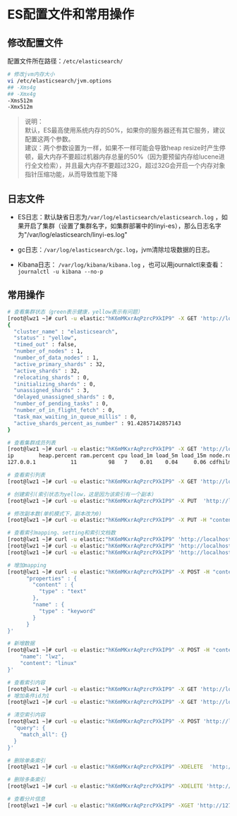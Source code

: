 # ES配置文件和常用操作

## 修改配置文件
配置文件所在路径：`/etc/elasticsearch/`

```bash
# 修改jvm内存大小
vi /etc/elasticsearch/jvm.options
## -Xms4g
## -Xmx4g
-Xms512m
-Xmx512m
```
> 说明：  
> 默认，ES最高使用系统内存的50%，如果你的服务器还有其它服务，建议配置这两个参数。   
> 建议：两个参数设置为一样，如果不一样可能会导致heap resize时产生停顿，最大内存不要超过机器内存总量的50%（因为要预留内存给lucene进行全文检索），并且最大内存不要超过32G，超过32G会开启一个内存对象指针压缩功能，从而导致性能下降

## 日志文件
- ES日志：默认缺省日志为`/var/log/elasticsearch/elasticsearch.log` ，如果开启了集群（设置了集群名字，如集群部署中的linyi-es），那么日志名字为"/var/log/elasticsearch/linyi-es.log"  

- gc日志：`/var/log/elasticsearch/gc.log`，jvm清除垃圾数据的日志。
- Kibana日志： `/var/log/kibana/kibana.log` ，也可以用journalctl来查看：`journalctl -u kibana --no-p`

## 常用操作
```bash
# 查看集群状态（green表示健康，yellow表示有问题）
[root@lwz1 ~]# curl -u elastic:"hK6mMKxrAqPzrcPXkIP9" -X GET 'http://localhost:9200/_cluster/health?pretty'
{
  "cluster_name" : "elasticsearch",
  "status" : "yellow",
  "timed_out" : false,
  "number_of_nodes" : 1,
  "number_of_data_nodes" : 1,
  "active_primary_shards" : 32,
  "active_shards" : 32,
  "relocating_shards" : 0,
  "initializing_shards" : 0,
  "unassigned_shards" : 3,
  "delayed_unassigned_shards" : 0,
  "number_of_pending_tasks" : 0,
  "number_of_in_flight_fetch" : 0,
  "task_max_waiting_in_queue_millis" : 0,
  "active_shards_percent_as_number" : 91.42857142857143
}

# 查看集群成员列表
[root@lwz1 ~]# curl -u elastic:"hK6mMKxrAqPzrcPXkIP9" -X GET 'http://localhost:9200/_cat/nodes?v'
ip        heap.percent ram.percent cpu load_1m load_5m load_15m node.role   master name
127.0.0.1           11          98   7    0.01    0.04     0.06 cdfhilmrstw *      lwz1

# 查看索引列表
[root@lwz1 ~]# curl -u elastic:"hK6mMKxrAqPzrcPXkIP9" -X GET 'http://localhost:9200/_cat/indices?v'

# 创建索引(索引状态为yellow，这是因为该索引有一个副本)
[root@lwz1 ~]# curl -u elastic:"hK6mMKxrAqPzrcPXkIP9" -X PUT  'http://localhost:9200/test-index'

# 修改副本数(单机模式下，副本改为0)
[root@lwz1 ~]# curl -u elastic:"hK6mMKxrAqPzrcPXkIP9" -X PUT -H "content-type:application/json;charset=utf-8"   http://localhost:9200/test-index/_settings -d '{"number_of_replicas":0}'

# 查看索引mapping、setting和索引文档数
[root@lwz1 ~]# curl -u elastic:"hK6mMKxrAqPzrcPXkIP9" 'http://localhost:9200/test-index/_mapping?pretty'
[root@lwz1 ~]# curl -u elastic:"hK6mMKxrAqPzrcPXkIP9" 'http://localhost:9200/test-index/_settings?pretty'
[root@lwz1 ~]# curl -u elastic:"hK6mMKxrAqPzrcPXkIP9" 'http://localhost:9200/test-index/_count'

# 增加mapping
[root@lwz1 ~]# curl -u elastic:"hK6mMKxrAqPzrcPXkIP9" -X POST -H "content-type:application/json;charset=utf-8"  'http://localhost:9200/test-index/_mapping' -d '{
      "properties" : {
        "content" : {
          "type" : "text"
        },
        "name" : {
          "type" : "keyword"
        }
      }
}'

# 新增数据
[root@lwz1 ~]# curl -u elastic:"hK6mMKxrAqPzrcPXkIP9" -X POST -H "content-type:application/json;charset=utf-8"  'http://localhost:9200/test-index/_create/1' -d '{
    "name": "lwz",
    "content": "linux"
}'

# 查看索引内容
[root@lwz1 ~]# curl -u elastic:"hK6mMKxrAqPzrcPXkIP9" -X GET 'http://localhost:9200/test-index/_search?pretty'
# 增加条件id为1
[root@lwz1 ~]# curl -u elastic:"hK6mMKxrAqPzrcPXkIP9" -X GET 'http://localhost:9200/test-index/_doc/1?pretty'

# 清空索引内容
[root@lwz1 ~]# curl -u elastic:"hK6mMKxrAqPzrcPXkIP9" -X POST 'http://localhost:9200/test-index/_delete_by_query?pretty' -H 'Content-Type: application/json' -d '{
  "query": {
    "match_all": {}
  }
}'

# 删除单条索引
[root@lwz1 ~]# curl -u elastic:"hK6mMKxrAqPzrcPXkIP9" -XDELETE  'http://127.0.0.1:9200/index_name'

# 删除多条索引
[root@lwz1 ~]# curl -u elastic:"hK6mMKxrAqPzrcPXkIP9" -XDELETE 'http://127.0.0.1:9200/index_01,index_02'

# 查看分片信息
[root@lwz1 ~]# curl -u elastic:"hK6mMKxrAqPzrcPXkIP9" -XGET 'http://127.0.0.1:9200/_cluster/allocation/explain?pretty'
```
